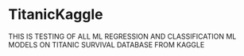 # TitanicKaggle
THIS IS TESTING OF ALL ML REGRESSION AND CLASSIFICATION ML MODELS ON TITANIC SURVIVAL DATABASE FROM KAGGLE
